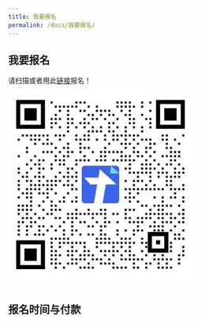 ```yaml
---
title: 我要报名
permalink: /docs/我要报名/
---
```


## 我要报名
请扫描或者用此[链接](https://docs.qq.com/form/page/DSG5Oc3lKYWpTamtL)报名！
![报名二维码](/img/报名表二维码.jpg)

## 报名时间与付款
